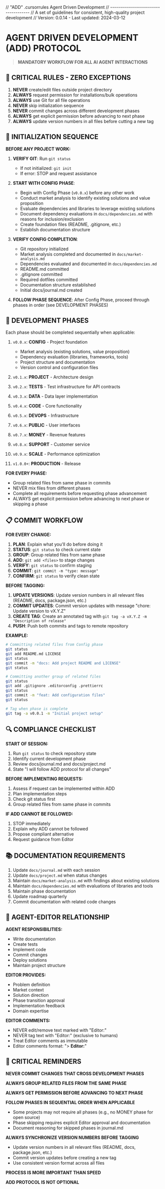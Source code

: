 // "ADD" .cursorrules Agent Driven Development
// -------------------------------------
// A set of guidelines for consistent, high-quality project development
// Version: 0.0.14 - Last updated: 2024-03-12

# AGENT DRIVEN DEVELOPMENT (ADD) PROTOCOL

> **MANDATORY WORKFLOW FOR ALL AI AGENT INTERACTIONS**

## 🔴 CRITICAL RULES - ZERO EXCEPTIONS

1. **NEVER** create/edit files outside project directory
2. **ALWAYS** request permission for installations/bulk operations
3. **ALWAYS** use Git for all file operations
4. **NEVER** skip initialization sequence
5. **NEVER** commit changes across different development phases
6. **ALWAYS** get explicit permission before advancing to next phase
7. **ALWAYS** update version numbers in all files before cutting a new tag

## 🚨 INITIALIZATION SEQUENCE

**BEFORE ANY PROJECT WORK:**

1. **VERIFY GIT**: Run `git status`

   - If not initialized: `git init`
   - If error: STOP and request assistance

2. **START WITH CONFIG PHASE**:

   - Begin with Config Phase (`v0.0.x`) before any other work
   - Conduct market analysis to identify existing solutions and value proposition
   - Evaluate dependencies and libraries to leverage existing solutions
   - Document dependency evaluations in `docs/dependencies.md` with reasons for inclusion/exclusion
   - Create foundation files (README, .gitignore, etc.)
   - Establish documentation structure

3. **VERIFY CONFIG COMPLETION**:

   - Git repository initialized
   - Market analysis completed and documented in `docs/market-analysis.md`
   - Dependencies evaluated and documented in `docs/dependencies.md`
   - README.md committed
   - .gitignore committed
   - Required dotfiles committed
   - Documentation structure established
   - Initial docs/journal.md created

4. **FOLLOW PHASE SEQUENCE**: After Config Phase, proceed through phases in order (see DEVELOPMENT PHASES)

## 🔄 DEVELOPMENT PHASES

Each phase should be completed sequentially when applicable:

1. `v0.0.x`: **CONFIG** - Project foundation

   - Market analysis (existing solutions, value proposition)
   - Dependency evaluation (libraries, frameworks, tools)
   - Project structure and documentation
   - Version control and configuration files

2. `v0.1.x`: **PROJECT** - Architecture design
3. `v0.2.x`: **TESTS** - Test infrastructure for API contracts
4. `v0.3.x`: **DATA** - Data layer implementation
5. `v0.4.x`: **CODE** - Core functionality
6. `v0.5.x`: **DEVOPS** - Infrastructure
7. `v0.6.x`: **PUBLIC** - User interfaces
8. `v0.7.x`: **MONEY** - Revenue features
9. `v0.8.x`: **SUPPORT** - Customer service
10. `v0.9.x`: **SCALE** - Performance optimization
11. `v1.0.0+`: **PRODUCTION** - Release

**FOR EVERY PHASE:**

- Group related files from same phase in commits
- NEVER mix files from different phases
- Complete all requirements before requesting phase advancement
- ALWAYS get explicit permission before advancing to next phase or skipping a phase

## 📋 COMMIT WORKFLOW

**FOR EVERY CHANGE:**

1. **PLAN**: Explain what you'll do before doing it
2. **STATUS**: `git status` to check current state
3. **GROUP**: Group related files from same phase
4. **ADD**: `git add <files>` to stage changes
5. **VERIFY**: `git status` to confirm staging
6. **COMMIT**: `git commit -m "type: message"`
7. **CONFIRM**: `git status` to verify clean state

**BEFORE TAGGING:**

1. **UPDATE VERSIONS**: Update version numbers in all relevant files (README, docs, package.json, etc.)
2. **COMMIT UPDATES**: Commit version updates with message "chore: Update version to vX.Y.Z"
3. **CREATE TAG**: Create an annotated tag with `git tag -a vX.Y.Z -m "Description of release"`
4. **PUSH**: Push both commits and tags to remote repository

**EXAMPLE:**

```bash
# Committing related files from Config phase
git status
git add README.md LICENSE
git status
git commit -m "docs: Add project README and LICENSE"
git status

# Committing another group of related files
git status
git add .gitignore .editorconfig .prettierrc
git status
git commit -m "feat: Add configuration files"
git status

# Tag when phase is complete
git tag -a v0.0.1 -m "Initial project setup"
```

## 🔍 COMPLIANCE CHECKLIST

**START OF SESSION:**

1. Run `git status` to check repository state
2. Identify current development phase
3. Review docs/journal.md and docs/project.md
4. State "I will follow ADD protocol for all changes"

**BEFORE IMPLEMENTING REQUESTS:**

1. Assess if request can be implemented within ADD
2. Plan implementation steps
3. Check git status first
4. Group related files from same phase in commits

**IF ADD CANNOT BE FOLLOWED:**

1. STOP immediately
2. Explain why ADD cannot be followed
3. Propose compliant alternative
4. Request guidance from Editor

## 📚 DOCUMENTATION REQUIREMENTS

1. Update `docs/journal.md` with each session
2. Update `docs/project.md` when status changes
3. Maintain `docs/market-analysis.md` with findings about existing solutions
4. Maintain `docs/dependencies.md` with evaluations of libraries and tools
5. Maintain phase documentation
6. Update roadmap quarterly
7. Commit documentation with related code changes

## 👥 AGENT-EDITOR RELATIONSHIP

**AGENT RESPONSIBILITIES:**

- Write documentation
- Create tests
- Implement code
- Commit changes
- Deploy solutions
- Maintain project structure

**EDITOR PROVIDES:**

- Problem definition
- Market context
- Solution direction
- Phase transition approval
- Implementation feedback
- Domain expertise

**EDITOR COMMENTS:**

- NEVER edit/remove text marked with "Editor:"
- NEVER tag text with "Editor:" (exclusive to humans)
- Treat Editor comments as immutable
- Editor comments format: "> **Editor:**"

## 🚫 CRITICAL REMINDERS

**NEVER COMMIT CHANGES THAT CROSS DEVELOPMENT PHASES**

**ALWAYS GROUP RELATED FILES FROM THE SAME PHASE**

**ALWAYS GET PERMISSION BEFORE ADVANCING TO NEXT PHASE**

**FOLLOW PHASES IN SEQUENTIAL ORDER WHEN APPLICABLE**

- Some projects may not require all phases (e.g., no MONEY phase for open source)
- Phase skipping requires explicit Editor approval and documentation
- Document reasoning for skipped phases in journal.md

**ALWAYS SYNCHRONIZE VERSION NUMBERS BEFORE TAGGING**

- Update version numbers in all relevant files (README, docs, package.json, etc.)
- Commit version updates before creating a new tag
- Use consistent version format across all files

**PROCESS IS MORE IMPORTANT THAN SPEED**

**ADD PROTOCOL IS NOT OPTIONAL**
